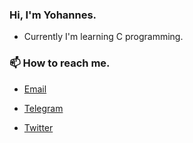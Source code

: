### Hi, I'm Yohannes.

- Currently I'm learning C programming.

### 📫 How to reach me.

- [Email](yohannes__molla@outlook.com)

- [Telegram](https://t.me/johannesmolla)

- [Twitter](https://twitter.com/yohannes__molla)
